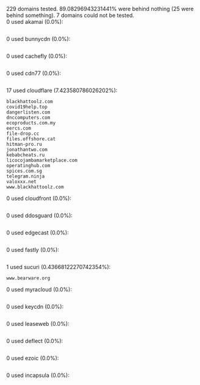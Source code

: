 229 domains tested. 89.08296943231441% were behind nothing (25 were behind something). 7 domains could not be tested.<br>
0 used akamai (0.0%):
```

```

0 used bunnycdn (0.0%):
```

```

0 used cachefly (0.0%):
```

```

0 used cdn77 (0.0%):
```

```

17 used cloudflare (7.423580786026202%):
```
blackhattoolz.com
covid19help.top
dangerlisten.com
dnccomputers.com
ecoproducts.com.my
eercs.com
file-drop.cc
files.offshore.cat
hitman-pro.ru
jonathantwo.com
kebabcheats.ru
licocojambamarketplace.com
operatinghub.com
spices.com.sg
telegram.ninja
valoxxx.net
www.blackhattoolz.com
```

0 used cloudfront (0.0%):
```

```

0 used ddosguard (0.0%):
```

```

0 used edgecast (0.0%):
```

```

0 used fastly (0.0%):
```

```

1 used sucuri (0.43668122270742354%):
```
www.bearware.org
```

0 used myracloud (0.0%):
```

```

0 used keycdn (0.0%):
```

```

0 used leaseweb (0.0%):
```

```

0 used deflect (0.0%):
```

```

0 used ezoic (0.0%):
```

```

0 used incapsula (0.0%):
```

```

